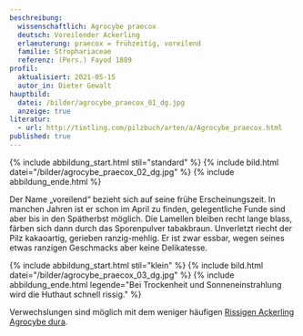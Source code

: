 ```yaml
---
beschreibung:
  wissenschaftlich: Agrocybe praecox
  deutsch: Voreilender Ackerling
  erlaeuterung: praecox = frühzeitig, voreilend
  familie: Strophariaceae
  referenz: (Pers.) Fayod 1889
profil:
  aktualisiert: 2021-05-15
  autor_in: Dieter Gewalt
hauptbild:
  datei: /bilder/agrocybe_praecox_01_dg.jpg
  anzeige: true
literatur:
  - url: http://tintling.com/pilzbuch/arten/a/Agrocybe_praecox.html
published: true
---
```

{% include abbildung_start.html stil="standard" %}
{% include bild.html datei="/bilder/agrocybe_praecox_02_dg.jpg" %}
{% include abbildung_ende.html %}

Der Name „voreilend“ bezieht sich auf seine frühe Erscheinungszeit. In manchen Jahren ist er schon im April zu finden, gelegentliche Funde sind aber bis in den Spätherbst möglich. Die Lamellen bleiben recht lange blass, färben sich dann durch das Sporenpulver tabakbraun. Unverletzt riecht der Pilz kakaoartig, gerieben ranzig-mehlig. Er ist zwar essbar, wegen seines etwas ranzigen Geschmacks aber keine Delikatesse. 

{% include abbildung_start.html stil="klein" %}
{% include bild.html datei="/bilder/agrocybe_praecox_03_dg.jpg" %}
{% include abbildung_ende.html legende="Bei Trockenheit und Sonneneinstrahlung wird die Huthaut schnell rissig." %}

Verwechslungen sind möglich mit dem weniger häufigen [Rissigen Ackerling Agrocybe dura](/pilze/agrocybe-dura-rissiger-ackerling-weißer-ackerling).